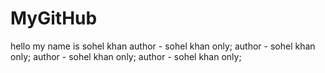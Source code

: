 # MyGitHub
hello my name is sohel khan
author - sohel khan only;
author - sohel khan only;
author - sohel khan only;
author - sohel khan only;
